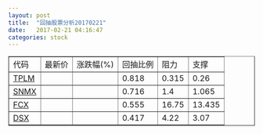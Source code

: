 ```yaml
---
layout: post
title:  "回抽股票分析20170221"
date:   2017-02-21 04:16:47
categories: stock
---
```

<script type="text/javascript">
var stockList = []
stockList.push('gb_tplm');
stockList.push('gb_snmx');
stockList.push('gb_fcx');
stockList.push('gb_dsx');
</script>
<table border="1">
 <tr>
 <td>代码</td>
 <td>最新价</td>
 <td>涨跌幅(%)</td>
 <td>回抽比例</td>
 <td>阻力</td>
 <td>支撑</td>
</tr>
  <tr id="tplm">
  <td><a href="http://stock.finance.sina.com.cn/usstock/quotes/TPLM.html" target="_blank">TPLM</a></td><td></td><td></td><td>0.818</td><td>0.315</td><td>0.26</td></tr>
  <tr id="snmx">
  <td><a href="http://stock.finance.sina.com.cn/usstock/quotes/SNMX.html" target="_blank">SNMX</a></td><td></td><td></td><td>0.716</td><td>1.4</td><td>1.065</td></tr>
  <tr id="fcx">
  <td><a href="http://stock.finance.sina.com.cn/usstock/quotes/FCX.html" target="_blank">FCX</a></td><td></td><td></td><td>0.555</td><td>16.75</td><td>13.435</td></tr>
  <tr id="dsx">
  <td><a href="http://stock.finance.sina.com.cn/usstock/quotes/DSX.html" target="_blank">DSX</a></td><td></td><td></td><td>0.417</td><td>4.22</td><td>3.07</td></tr>
</table>
